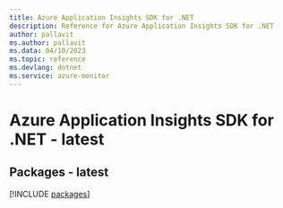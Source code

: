 ```yaml
---
title: Azure Application Insights SDK for .NET
description: Reference for Azure Application Insights SDK for .NET
author: pallavit
ms.author: pallavit
ms.data: 04/10/2023
ms.topic: reference
ms.devlang: dotnet
ms.service: azure-monitor
---
```

# Azure Application Insights SDK for .NET - latest
## Packages - latest
[!INCLUDE [packages](application-insights-index.md)]